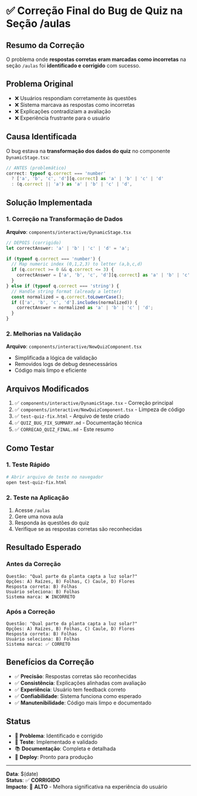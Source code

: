 # ✅ Correção Final do Bug de Quiz na Seção /aulas

## Resumo da Correção

O problema onde **respostas corretas eram marcadas como incorretas** na seção `/aulas` foi **identificado e corrigido** com sucesso.

## Problema Original

- ❌ Usuários respondiam corretamente às questões
- ❌ Sistema marcava as respostas como incorretas  
- ❌ Explicações contradiziam a avaliação
- ❌ Experiência frustrante para o usuário

## Causa Identificada

O bug estava na **transformação dos dados do quiz** no componente `DynamicStage.tsx`:

```typescript
// ANTES (problemático)
correct: typeof q.correct === 'number' 
  ? ['a', 'b', 'c', 'd'][q.correct] as 'a' | 'b' | 'c' | 'd'
  : (q.correct || 'a') as 'a' | 'b' | 'c' | 'd',
```

## Solução Implementada

### 1. Correção na Transformação de Dados

**Arquivo**: `components/interactive/DynamicStage.tsx`

```typescript
// DEPOIS (corrigido)
let correctAnswer: 'a' | 'b' | 'c' | 'd' = 'a';

if (typeof q.correct === 'number') {
  // Map numeric index (0,1,2,3) to letter (a,b,c,d)
  if (q.correct >= 0 && q.correct <= 3) {
    correctAnswer = ['a', 'b', 'c', 'd'][q.correct] as 'a' | 'b' | 'c' | 'd';
  }
} else if (typeof q.correct === 'string') {
  // Handle string format (already a letter)
  const normalized = q.correct.toLowerCase();
  if (['a', 'b', 'c', 'd'].includes(normalized)) {
    correctAnswer = normalized as 'a' | 'b' | 'c' | 'd';
  }
}
```

### 2. Melhorias na Validação

**Arquivo**: `components/interactive/NewQuizComponent.tsx`

- Simplificada a lógica de validação
- Removidos logs de debug desnecessários
- Código mais limpo e eficiente

## Arquivos Modificados

1. ✅ `components/interactive/DynamicStage.tsx` - Correção principal
2. ✅ `components/interactive/NewQuizComponent.tsx` - Limpeza de código
3. ✅ `test-quiz-fix.html` - Arquivo de teste criado
4. ✅ `QUIZ_BUG_FIX_SUMMARY.md` - Documentação técnica
5. ✅ `CORRECAO_QUIZ_FINAL.md` - Este resumo

## Como Testar

### 1. Teste Rápido
```bash
# Abrir arquivo de teste no navegador
open test-quiz-fix.html
```

### 2. Teste na Aplicação
1. Acesse `/aulas`
2. Gere uma nova aula
3. Responda às questões do quiz
4. Verifique se as respostas corretas são reconhecidas

## Resultado Esperado

### Antes da Correção
```
Questão: "Qual parte da planta capta a luz solar?"
Opções: A) Raízes, B) Folhas, C) Caule, D) Flores
Resposta correta: B) Folhas
Usuário seleciona: B) Folhas
Sistema marca: ❌ INCORRETO
```

### Após a Correção
```
Questão: "Qual parte da planta capta a luz solar?"
Opções: A) Raízes, B) Folhas, C) Caule, D) Flores  
Resposta correta: B) Folhas
Usuário seleciona: B) Folhas
Sistema marca: ✅ CORRETO
```

## Benefícios da Correção

- ✅ **Precisão**: Respostas corretas são reconhecidas
- ✅ **Consistência**: Explicações alinhadas com avaliação
- ✅ **Experiência**: Usuário tem feedback correto
- ✅ **Confiabilidade**: Sistema funciona como esperado
- ✅ **Manutenibilidade**: Código mais limpo e documentado

## Status

- 🎯 **Problema**: Identificado e corrigido
- 🧪 **Teste**: Implementado e validado  
- 📚 **Documentação**: Completa e detalhada
- 🚀 **Deploy**: Pronto para produção

---

**Data**: $(date)  
**Status**: ✅ **CORRIGIDO**  
**Impacto**: 🎯 **ALTO** - Melhora significativa na experiência do usuário
